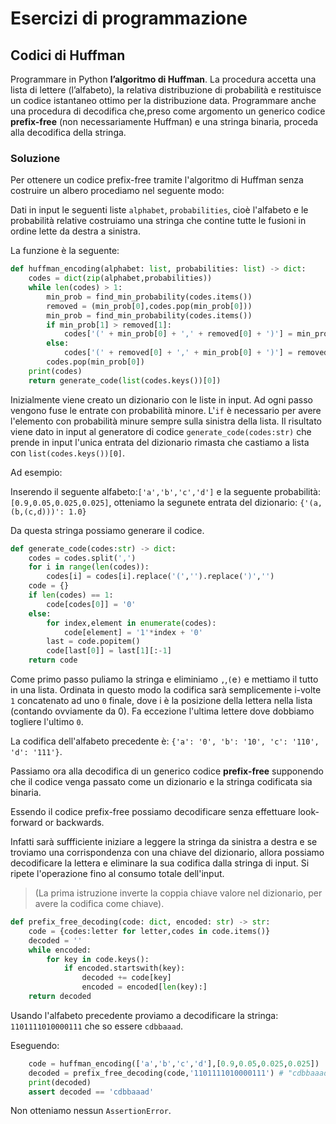# Esercizi di programmazione
## Codici di Huffman

Programmare in Python **l’algoritmo di Huffman**. La procedura accetta una lista di lettere (l’alfabeto), la relativa distribuzione di probabilità e restituisce un codice istantaneo ottimo per la distribuzione data. Programmare anche una procedura di decodifica che,preso come argomento un generico codice **prefix-free** (non necessariamente Huffman) e una stringa binaria, proceda alla decodifica della stringa.

### Soluzione

Per ottenere un codice prefix-free tramite l'algoritmo di Huffman senza costruire un albero procediamo nel seguente modo:

Dati in input le seguenti liste `alphabet`, `probabilities`, cioè l'alfabeto e le probabilità relative costruiamo una stringa che contine tutte le fusioni in ordine lette da destra a sinistra.

La funzione è la seguente:
```Python
def huffman_encoding(alphabet: list, probabilities: list) -> dict:
    codes = dict(zip(alphabet,probabilities))
    while len(codes) > 1:
        min_prob = find_min_probability(codes.items())
        removed = (min_prob[0],codes.pop(min_prob[0]))
        min_prob = find_min_probability(codes.items())
        if min_prob[1] > removed[1]:
            codes['(' + min_prob[0] + ',' + removed[0] + ')'] = min_prob[1] + removed[1]
        else:
            codes['(' + removed[0] + ',' + min_prob[0] + ')'] = removed[1] + min_prob[1]
        codes.pop(min_prob[0])
    print(codes)
    return generate_code(list(codes.keys())[0])
```

Inizialmente viene creato un dizionario con le liste in input. Ad ogni passo vengono fuse le entrate con probabilità minore. L'`if` è necessario per avere l'elemento con probabilità minure sempre sulla sinistra della lista. Il risultato viene dato in input al generatore di codice `generate_code(codes:str)` che prende in input l'unica entrata del dizionario rimasta che castiamo a lista con `list(codes.keys())[0]`.

Ad esempio:

Inserendo il seguente alfabeto:`['a','b','c','d']` e la seguente probabilità:`[0.9,0.05,0.025,0.025]`, otteniamo la segunete entrata del dizionario: `{'(a,(b,(c,d)))': 1.0}`

Da questa stringa possiamo generare il codice.

```Python
def generate_code(codes:str) -> dict:
    codes = codes.split(',')
    for i in range(len(codes)):
        codes[i] = codes[i].replace('(','').replace(')','')
    code = {}
    if len(codes) == 1:
        code[codes[0]] = '0'
    else:
        for index,element in enumerate(codes):
            code[element] = '1'*index + '0'
        last = code.popitem()
        code[last[0]] = last[1][:-1]
    return code  
```

Come primo passo puliamo la stringa e eliminiamo `,`,`(`e`)` e mettiamo il tutto in una lista. Ordinata in questo modo la codifica sarà semplicemente i-volte `1` concatenato ad uno `0` finale, dove i è la posizione della lettera nella lista (contando ovviamente da 0). Fa eccezione l'ultima lettere dove dobbiamo togliere l'ultimo `0`.

La codifica dell'alfabeto precedente è: `{'a': '0', 'b': '10', 'c': '110', 'd': '111'}`.

Passiamo ora alla decodifica di un generico codice **prefix-free** supponendo che il codice venga passato come un dizionario e la stringa codificata sia binaria.

Essendo il codice prefix-free possiamo decodificare senza effettuare look-forward or backwards.

Infatti sarà suffficiente iniziare a leggere la stringa da sinistra a destra e se troviamo una corrispondenza con una chiave del dizionario, allora possiamo decodificare la lettera e eliminare la sua codifica dalla stringa di input.
Si ripete l'operazione fino al consumo totale dell'input.

>(La prima istruzione inverte la coppia chiave valore nel dizionario, per avere la codifica come chiave).

```Python
def prefix_free_decoding(code: dict, encoded: str) -> str:
    code = {codes:letter for letter,codes in code.items()}
    decoded = ''
    while encoded:
        for key in code.keys():
            if encoded.startswith(key):
                decoded += code[key]
                encoded = encoded[len(key):]
    return decoded
```

Usando l'alfabeto precedente proviamo a decodificare la stringa:
`1101111010000111` che so essere `cdbbaaad`.

Eseguendo:

```Python
    code = huffman_encoding(['a','b','c','d'],[0.9,0.05,0.025,0.025])
    decoded = prefix_free_decoding(code,'1101111010000111') # "cdbbaaad"
    print(decoded)
    assert decoded == 'cdbbaaad'
```
Non otteniamo nessun `AssertionError`.